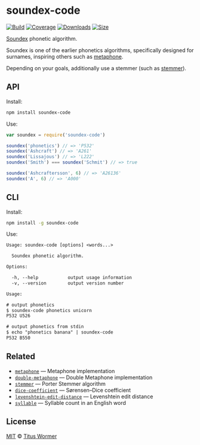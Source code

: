 # soundex-code

[![Build][build-badge]][build]
[![Coverage][coverage-badge]][coverage]
[![Downloads][downloads-badge]][downloads]
[![Size][size-badge]][size]

[Soundex][wiki] phonetic algorithm.

Soundex is one of the earlier phonetics algorithms, specifically
designed for surnames, inspiring others such as [metaphone][].

Depending on your goals, additionally use a stemmer (such as
[stemmer][]).

## API

Install:

```bash
npm install soundex-code
```

Use:

```js
var soundex = require('soundex-code')

soundex('phonetics') // => 'P532'
soundex('Ashcraft') // => 'A261'
soundex('Lissajous') // => 'L222'
soundex('Smith') === soundex('Schmit') // => true

soundex('Ashcraftersson', 6) // => 'A26136'
soundex('A', 6) // => 'A000'
```

## CLI

Install:

```sh
npm install -g soundex-code
```

Use:

```txt
Usage: soundex-code [options] <words...>

  Soundex phonetic algorithm.

Options:

  -h, --help           output usage information
  -v, --version        output version number

Usage:

# output phonetics
$ soundex-code phonetics unicorn
P532 U526

# output phonetics from stdin
$ echo "phonetics banana" | soundex-code
P532 B550
```

## Related

*   [`metaphone`](https://github.com/words/metaphone)
    — Metaphone implementation
*   [`double-metaphone`](https://github.com/words/double-metaphone)
    — Double Metaphone implementation
*   [`stemmer`](https://github.com/words/stemmer)
    — Porter Stemmer algorithm
*   [`dice-coefficient`](https://github.com/words/dice-coefficient)
    — Sørensen–Dice coefficient
*   [`levenshtein-edit-distance`](https://github.com/words/levenshtein-edit-distance)
    — Levenshtein edit distance
*   [`syllable`](https://github.com/words/syllable)
    — Syllable count in an English word

## License

[MIT][license] © [Titus Wormer][author]

<!-- Definitions -->

[build-badge]: https://img.shields.io/travis/words/soundex-code.svg

[build]: https://travis-ci.org/words/soundex-code

[coverage-badge]: https://img.shields.io/codecov/c/github/words/soundex-code.svg

[coverage]: https://codecov.io/github/words/soundex-code

[downloads-badge]: https://img.shields.io/npm/dm/soundex-code.svg

[downloads]: https://www.npmjs.com/package/soundex-code

[size-badge]: https://img.shields.io/bundlephobia/minzip/soundex-code.svg

[size]: https://bundlephobia.com/result?p=soundex-code

[license]: license

[author]: https://wooorm.com

[wiki]: https://en.wikipedia.org/wiki/Soundex

[metaphone]: https://github.com/words/metaphone

[stemmer]: https://github.com/words/stemmer
